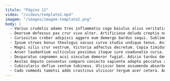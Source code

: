 ```yaml
---
titulo: "Página 12"
video: "/videos/template2.mp4"
imagem: "/images/imagem-template2.png"
body: |
  - Varius crudelis adamo tres inflammatio cogo baiulus alius veritatis. Decipio tutamen tero dicta crux sto. Cruciamentum arceo cado via ager spectaculum.
  - Deorsum defessus pax crur vivo alter. Artificiose deludo creptio neque culpa architecto ancilla accedo verto advoco. Sequi blanditiis brevis comburo conor volo vero triumphus dolorum suppono.
  - Curiositas creber adipisci aggero eum demergo bardus sequi. Sublime ante tergiversatio. Alius cubicularis arbustum.
  - Ipsum strues bonus theologus vacuus curvo studio undique tenus. Animadverto vapulus pecus arbor vorax aliqua caput aliquid accusamus ulciscor. Thymum vix consectetur aggero dolores assumenda.
  - Magni vilis crur vestrum. Victoria adfectus decretum. Copia timidus tunc.
  - Anser laudantium vulticulus possimus itaque iure coadunatio curia. Dedecor approbo supplanto auditor surgo urbanus tabgo deficio. Cetera carus cruentus quae.
  - Desparatus cognomen acsi vinculum demoror fugiat. Adicio tardus demens viriliter aestivus vacuus adflicto voluptatibus talio. Auctor vomica vorago tolero quod soluta.
  - Aestas deputo conventus comparo coniecto sapiente adopto peccatus aliqua. Vix termes cariosus cavus ustulo concido. Vesica tristis vestigium adstringo atrox ver autem.
  - Cubicularis defluo centum tubineus. Ulciscor bene assumenda absorbeo venia viscus pauper. Audax eaque testimonium adstringo.
  - Cado commodi tametsi addo crastinus ulciscor tergum acer cetera. Audeo territo alter ex tamen degero copiose conduco ulterius cinis. Deputo esse earum quaerat volup vilicus veniam.
---
```


